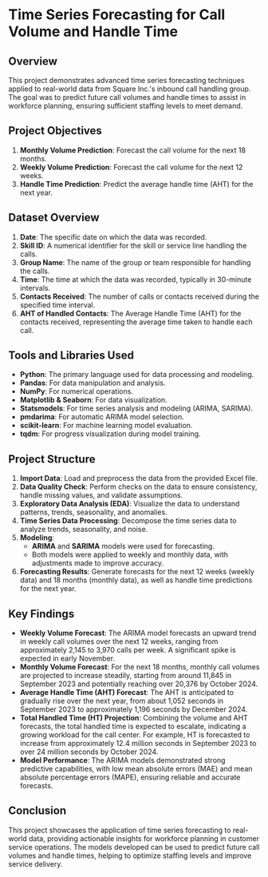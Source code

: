 # Time Series Forecasting for Call Volume and Handle Time

## Overview

This project demonstrates advanced time series forecasting techniques applied to real-world data from Square Inc.'s inbound call handling group. The goal was to predict future call volumes and handle times to assist in workforce planning, ensuring sufficient staffing levels to meet demand.

## Project Objectives

1. **Monthly Volume Prediction**: Forecast the call volume for the next 18 months.
2. **Weekly Volume Prediction**: Forecast the call volume for the next 12 weeks.
3. **Handle Time Prediction**: Predict the average handle time (AHT) for the next year.

## Dataset Overview

1. **Date**: The specific date on which the data was recorded.
2. **Skill ID**: A numerical identifier for the skill or service line handling the calls.
3. **Group Name**: The name of the group or team responsible for handling the calls.
4. **Time**: The time at which the data was recorded, typically in 30-minute intervals.
5. **Contacts Received**: The number of calls or contacts received during the specified time interval.
6. **AHT of Handled Contacts**: The Average Handle Time (AHT) for the contacts received, representing the average time taken to handle each call.

## Tools and Libraries Used

- **Python**: The primary language used for data processing and modeling.
- **Pandas**: For data manipulation and analysis.
- **NumPy**: For numerical operations.
- **Matplotlib & Seaborn**: For data visualization.
- **Statsmodels**: For time series analysis and modeling (ARIMA, SARIMA).
- **pmdarima**: For automatic ARIMA model selection.
- **scikit-learn**: For machine learning model evaluation.
- **tqdm**: For progress visualization during model training.

## Project Structure

1. **Import Data**: Load and preprocess the data from the provided Excel file.
2. **Data Quality Check**: Perform checks on the data to ensure consistency, handle missing values, and validate assumptions.
3. **Exploratory Data Analysis (EDA)**: Visualize the data to understand patterns, trends, seasonality, and anomalies.
4. **Time Series Data Processing**: Decompose the time series data to analyze trends, seasonality, and noise.
5. **Modeling**: 
   - **ARIMA** and **SARIMA** models were used for forecasting.
   - Both models were applied to weekly and monthly data, with adjustments made to improve accuracy.
6. **Forecasting Results**: Generate forecasts for the next 12 weeks (weekly data) and 18 months (monthly data), as well as handle time predictions for the next year.

## Key Findings

- **Weekly Volume Forecast**: The ARIMA model forecasts an upward trend in weekly call volumes over the next 12 weeks, ranging from approximately 2,145 to 3,970 calls per week. A significant spike is expected in early November.
- **Monthly Volume Forecast**: For the next 18 months, monthly call volumes are projected to increase steadily, starting from around 11,845 in September 2023 and potentially reaching over 20,376 by October 2024.
- **Average Handle Time (AHT) Forecast**: The AHT is anticipated to gradually rise over the next year, from about 1,052 seconds in September 2023 to approximately 1,196 seconds by December 2024.
- **Total Handled Time (HT) Projection**: Combining the volume and AHT forecasts, the total handled time is expected to escalate, indicating a growing workload for the call center. For example, HT is forecasted to increase from approximately 12.4 million seconds in September 2023 to over 24 million seconds by October 2024.
- **Model Performance**: The ARIMA models demonstrated strong predictive capabilities, with low mean absolute errors (MAE) and mean absolute percentage errors (MAPE), ensuring reliable and accurate forecasts.

## Conclusion

This project showcases the application of time series forecasting to real-world data, providing actionable insights for workforce planning in customer service operations. The models developed can be used to predict future call volumes and handle times, helping to optimize staffing levels and improve service delivery.
